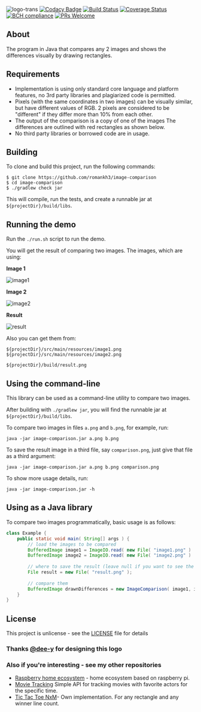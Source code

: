 ![logo-trans](https://user-images.githubusercontent.com/16310793/42029324-df117c42-7ad7-11e8-8d3e-9c6cd8822d6c.png)
[![Codacy Badge](https://api.codacy.com/project/badge/Grade/e4fd1c61d0f147358f8c5df212256491)](https://app.codacy.com/app/romankh3/image-comparison?utm_source=github.com&utm_medium=referral&utm_content=romankh3/image-comparison&utm_campaign=Badge_Grade_Dashboard)
[![Build Status](https://travis-ci.org/romankh3/image-comparison.svg?branch=master)](https://travis-ci.org/romankh3/image-comparison) [![Coverage Status](https://coveralls.io/repos/github/romankh3/image-comparison/badge.svg?branch=master)](https://coveralls.io/github/romankh3/image-comparison?branch=master) [![BCH compliance](https://bettercodehub.com/edge/badge/romankh3/image-comparison?branch=master)](https://bettercodehub.com/) [![PRs Welcome](https://img.shields.io/badge/PRs-welcome-brightgreen.svg)](https://github.com/romankh3/image-comparison/pulls)

## About
The program in Java that compares any 2 images and shows the differences visually by drawing rectangles.

## Requirements
* Implementation is using only standard core language and platform features, no 3rd party libraries and plagiarized code is permitted.
* Pixels (with the same coordinates in two images) can be visually similar, but have different values of RGB. 2 pixels are considered to be "different" if they differ more than 10% from each other.
* The output of the comparison is a copy of one of the images The differences are outlined with red rectangles as shown below.
* No third party libraries or borrowed code are in usage.

## Building

To clone and build this project, run the following commands:
 
```
$ git clone https://github.com/romankh3/image-comparison
$ cd image-comparison
$ ./gradlew check jar
```

This will compile, run the tests, and create a runnable jar at `${projectDir}/build/libs`.

## Running the demo

Run the `./run.sh` script to run the demo.

You will get the result of comparing two images.
The images, which are using:

**Image 1**

![image1](https://user-images.githubusercontent.com/16310793/28955567-52edeabe-78f0-11e7-8bb2-d435c8df23ff.png)

**Image 2**

![image2](https://user-images.githubusercontent.com/16310793/28955566-52ead892-78f0-11e7-993c-847350da0bf8.png)

**Result**

![result](https://user-images.githubusercontent.com/16310793/28955568-52f23e02-78f0-11e7-92c5-07602b6a0887.png)

Also you can get them from:

```
${projectDir}/src/main/resources/image1.png
${projectDir}/src/main/resources/image2.png
```
```
${projectDir}/build/result.png
```

## Using the command-line

This library can be used as a command-line utility to compare two images.

After building with `./gradlew jar`, you will find the runnable jar at `${projectDir}/build/libs`.

To compare two images in files `a.png` and `b.png`, for example, run:

```
java -jar image-comparison.jar a.png b.png
```

To save the result image in a third file, say `comparison.png`, just give that file as a third argument:

```
java -jar image-comparison.jar a.png b.png comparison.png
```

To show more usage details, run:

```
java -jar image-comparison.jar -h
```

## Using as a Java library

To compare two images programmatically, basic usage is as follows:

```java
class Example {
    public static void main( String[] args ) {
        // load the images to be compared
        BufferedImage image1 = ImageIO.read( new File( "image1.png" )  );
        BufferedImage image2 = ImageIO.read( new File( "image2.png" )  );
        
        // where to save the result (leave null if you want to see the result in the UI)
        File result = new File( "result.png" );
        
        // compare them
        BufferedImage drawnDifferences = new ImageComparison( image1, image2, result ).compareImages();
    }
}
```

## License
This project is unlicense - see the [LICENSE](LICENSE) file for details

### Thanks [@dee-y](https://github.com/dee-y) for designing this logo

### Also if you're interesting - see my other repositories
* [Raspberry home ecosystem](https://github.com/romankh3/raspberrypi-home-ecosystem) - home ecosystem based on raspberry pi.
* [Movie Tracking](https://github.com/romankh3/movietracking) Simple API for tracking movies with favorite actors for the specific time.
* [Tic Tac Toe NxM](https://github.com/romankh3/tictactoe)- Own implementation. For any rectangle and any winner line count. 
